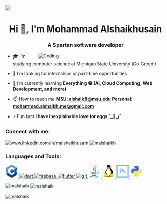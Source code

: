 <img src="https://images.squarespace-cdn.com/content/v1/5b1d88f9cc8fedb159735210/1560302563940-G6FI5ZMFI1TGQ5JP947K/ThreeOfJune_Banner01.gif?format=2500w" >


</div>
<h1 align="center">Hi 👋, I'm Mohammad Alshaikhusain</h1>
<h3 align="center">A Spartan software developer</h3>
<img align = "right" alt = "Coding" width = "400" src="https://64.media.tumblr.com/6e5bf2cc7f2574aed534af35700ac94e/tumblr_nxvwypvi0B1ufh7yno1_500.gif">

- 🎓 I’m studying computer science at Michigan State University (Go Green!) 

- 🤝 I’m looking for internships or part-time opportunities

- 🌱 I’m currently learning **Everything 😁 (AI, Cloud Computing, Web Development, and more)**

- 📫 How to reach me **MSU: alshaik8@msu.edu Personal: mohammad.alshaikh.me@gmail.com**

- ⚡ Fun fact **I have inexplainable love for eggs   ¯\_🥚_/¯**

<h3 align="left">Connect with me:</h3>
<p align="left">
<a href="https://linkedin.com/in/www.linkedin.com/in/malshaikhusain" target="blank"><img align="center" src="https://raw.githubusercontent.com/rahuldkjain/github-profile-readme-generator/master/src/images/icons/Social/linked-in-alt.svg" alt="www.linkedin.com/in/malshaikhusain" height="30" width="40" /></a>
<a href="https://www.leetcode.com/malshaikh" target="blank"><img align="center" src="https://raw.githubusercontent.com/rahuldkjain/github-profile-readme-generator/master/src/images/icons/Social/leet-code.svg" alt="malshaikh" height="30" width="40" /></a>
</p>

<h3 align="left">Languages and Tools:</h3>
<p align="left"> <a href="https://www.w3schools.com/cpp/" target="_blank" rel="noreferrer"> <img src="https://raw.githubusercontent.com/devicons/devicon/master/icons/cplusplus/cplusplus-original.svg" alt="cplusplus" width="40" height="40"/> </a> <a href="https://dart.dev" target="_blank" rel="noreferrer"> <img src="https://www.vectorlogo.zone/logos/dartlang/dartlang-icon.svg" alt="dart" width="40" height="40"/> </a> <a href="https://firebase.google.com/" target="_blank" rel="noreferrer"> <img src="https://www.vectorlogo.zone/logos/firebase/firebase-icon.svg" alt="firebase" width="40" height="40"/> </a> <a href="https://flutter.dev" target="_blank" rel="noreferrer"> <img src="https://www.vectorlogo.zone/logos/flutterio/flutterio-icon.svg" alt="flutter" width="40" height="40"/> </a> <a href="https://git-scm.com/" target="_blank" rel="noreferrer"> <img src="https://www.vectorlogo.zone/logos/git-scm/git-scm-icon.svg" alt="git" width="40" height="40"/> </a> <a href="https://www.java.com" target="_blank" rel="noreferrer"> <img src="https://raw.githubusercontent.com/devicons/devicon/master/icons/java/java-original.svg" alt="java" width="40" height="40"/> </a> <a href="https://www.linux.org/" target="_blank" rel="noreferrer"> <img src="https://raw.githubusercontent.com/devicons/devicon/master/icons/linux/linux-original.svg" alt="linux" width="40" height="40"/> </a> <a href="https://www.photoshop.com/en" target="_blank" rel="noreferrer"> <img src="https://raw.githubusercontent.com/devicons/devicon/master/icons/photoshop/photoshop-line.svg" alt="photoshop" width="40" height="40"/> </a> <a href="https://www.python.org" target="_blank" rel="noreferrer"> <img src="https://raw.githubusercontent.com/devicons/devicon/master/icons/python/python-original.svg" alt="python" width="40" height="40"/> </a> </p>

<p><img align="left" src="https://github-readme-stats.vercel.app/api/top-langs?username=malshaik&show_icons=true&locale=en&layout=compact" alt="malshaik" /></p>

<p>&nbsp;<img align="center" src="https://github-readme-stats.vercel.app/api?username=malshaik&show_icons=true&locale=en" alt="malshaik" /></p>

<p><img align="center" src="https://github-readme-streak-stats.herokuapp.com/?user=malshaik&" alt="malshaik" /></p>

</body>
</html>
